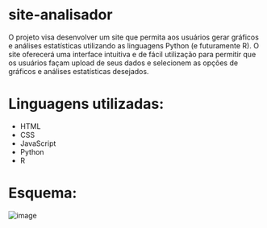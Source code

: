 # site-analisador

O projeto visa desenvolver um site que permita aos usuários gerar gráficos e análises estatísticas utilizando as linguagens Python (e futuramente R). O site oferecerá uma interface intuitiva e de fácil utilização para permitir que os usuários façam upload de seus dados e selecionem as opções de gráficos e análises estatísticas desejados. 

# Linguagens utilizadas:
- HTML
- CSS
- JavaScript
- Python
- R

# Esquema:
![image](https://github.com/cleberaksenen/site-analisador/assets/98467661/b5613dae-4b97-415e-91e9-b5efb1e3c840)



